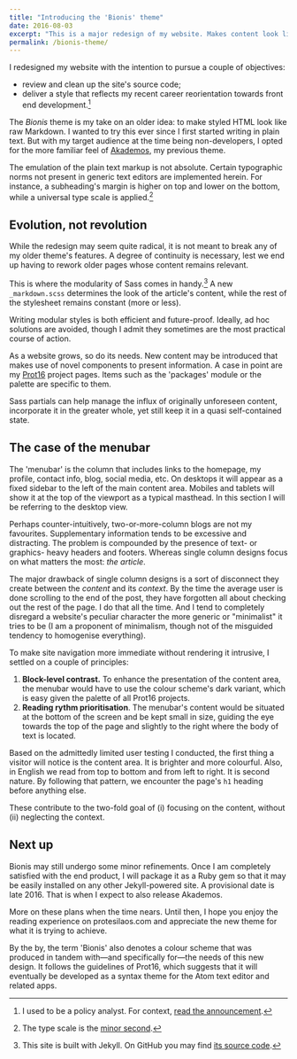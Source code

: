 ```yaml
---
title: "Introducing the 'Bionis' theme"
date: 2016-08-03
excerpt: "This is a major redesign of my website. Makes content look like raw markdown. Uses a new colour scheme."
permalink: /bionis-theme/
---
```

I redesigned my website with the intention to pursue a couple of objectives:

- review and clean up the site's source code;
- deliver a style that reflects my recent career reorientation towards front end development.[^CareerChangeNote]

The *Bionis* theme is my take on an older idea: to make styled HTML look like raw Markdown. I wanted to try this ever since I first started writing in plain text. But with my target audience at the time being non-developers, I opted for the more familiar feel of [Akademos](/akademos/), my previous theme.

The emulation of the plain text markup is not absolute. Certain typographic norms not present in generic text editors are implemented herein. For instance, a subheading's margin is higher on top and lower on the bottom, while a universal type scale is applied.[^TypescaleNote]

## Evolution, not revolution

While the redesign may seem quite radical, it is not meant to break any of my older theme's features. A degree of continuity is necessary, lest we end up having to rework older pages whose content remains relevant.

This is where the modularity of Sass comes in handy.[^SiteSourceCode] A new `_markdown.scss` determines the look of the article's content, while the rest of the stylesheet remains constant (more or less).

Writing modular styles is both efficient and future-proof. Ideally, ad hoc solutions are avoided, though I admit they sometimes are the most practical course of action.

As a website grows, so do its needs. New content may be introduced that makes use of novel components to present information. A case in point are my [Prot16](/schemes/) project pages. Items such as the 'packages' module or the palette are specific to them.

Sass partials can help manage the influx of originally unforeseen content, incorporate it in the greater whole, yet still keep it in a quasi self-contained state.

## The case of the menubar

The 'menubar' is the column that includes links to the homepage, my profile, contact info, blog, social media, etc. On desktops it will appear as a fixed sidebar to the left of the main content area. Mobiles and tablets will show it at the top of the viewport as a typical masthead. In this section I will be referring to the desktop view.

Perhaps counter-intuitively, two-or-more-column blogs are not my favourites. Supplementary information tends to be excessive and distracting. The problem is compounded by the presence of text- or graphics- heavy headers and footers. Whereas single column designs focus on what matters the most: *the article*.

The major drawback of single column designs is a sort of disconnect they create between the *content* and its *context*. By the time the average user is done scrolling to the end of the post, they have forgotten all about checking out the rest of the page. I do that all the time. And I tend to completely disregard a website's peculiar character the more generic or "minimalist" it tries to be (I am a proponent of minimalism, though not of the misguided tendency to homogenise everything).

To make site navigation more immediate without rendering it intrusive, I settled on a couple of principles:

1. **Block-level contrast.** To enhance the presentation of the content area, the menubar would have to use the colour scheme's dark variant, which is easy given the palette of all Prot16 projects.
2. **Reading rythm prioritisation**. The menubar's content would be situated at the bottom of the screen and be kept small in size, guiding the eye towards the top of the page and slightly to the right where the body of text is located.

Based on the admittedly limited user testing I conducted, the first thing a visitor will notice is the content area. It is brighter and more colourful. Also, in English we read from top to bottom and from left to right. It is second nature. By following that pattern, we encounter the page's `h1` heading before anything else.

These contribute to the two-fold goal of (i) focusing on the content, without (ii) neglecting the context.

## Next up

Bionis may still undergo some minor refinements. Once I am completely satisfied with the end product, I will package it as a Ruby gem so that it may be easily installed on any other Jekyll-powered site. A provisional date is late 2016. That is when I expect to also release Akademos.

More on these plans when the time nears. Until then, I hope you enjoy the reading experience on protesilaos.com and appreciate the new theme for what it is trying to achieve.

By the by, the term 'Bionis' also denotes a colour scheme that was produced in tandem with—and specifically for—the needs of this new design. It follows the guidelines of Prot16, which suggests that it will eventually be developed as a syntax theme for the Atom text editor and related apps.

[^CareerChangeNote]: I used to be a policy analyst. For context, [read the announcement](/diary/new-career/).

[^TypescaleNote]: The type scale is the [minor second](http://www.modularscale.com/).

[^SiteSourceCode]: This site is built with Jekyll. On GitHub you may find [its source code](https://github.com/protesilaos/protesilaos.github.io).
